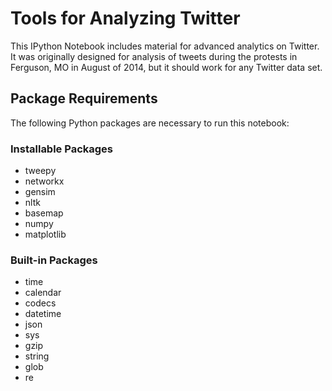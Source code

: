 # Tools for Analyzing Twitter

This IPython Notebook includes material for advanced analytics on Twitter.
It was originally designed for analysis of tweets during the protests in Ferguson, MO in August of 2014, but it should work for any Twitter data set.


## Package Requirements

The following Python packages are necessary to run this notebook:

### Installable Packages
- tweepy
- networkx
- gensim
- nltk
- basemap
- numpy
- matplotlib

### Built-in Packages
- time
- calendar
- codecs
- datetime
- json
- sys
- gzip
- string
- glob
- re

